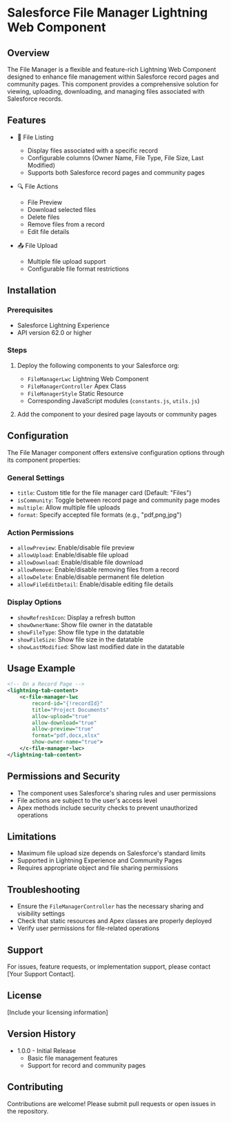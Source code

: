 # Salesforce File Manager Lightning Web Component

## Overview

The File Manager is a flexible and feature-rich Lightning Web Component designed to enhance file management within Salesforce record pages and community pages. This component provides a comprehensive solution for viewing, uploading, downloading, and managing files associated with Salesforce records.

## Features

- 📂 File Listing
  - Display files associated with a specific record
  - Configurable columns (Owner Name, File Type, File Size, Last Modified)
  - Supports both Salesforce record pages and community pages

- 🔍 File Actions
  - File Preview
  - Download selected files
  - Delete files
  - Remove files from a record
  - Edit file details

- 📤 File Upload
  - Multiple file upload support
  - Configurable file format restrictions

## Installation

### Prerequisites
- Salesforce Lightning Experience
- API version 62.0 or higher

### Steps
1. Deploy the following components to your Salesforce org:
   - `FileManagerLwc` Lightning Web Component
   - `FileManagerController` Apex Class
   - `FileManagerStyle` Static Resource
   - Corresponding JavaScript modules (`constants.js`, `utils.js`)

2. Add the component to your desired page layouts or community pages

## Configuration

The File Manager component offers extensive configuration options through its component properties:

### General Settings
- `title`: Custom title for the file manager card (Default: "Files")
- `isCommunity`: Toggle between record page and community page modes
- `multiple`: Allow multiple file uploads
- `format`: Specify accepted file formats (e.g., "pdf,png,jpg")

### Action Permissions
- `allowPreview`: Enable/disable file preview
- `allowUpload`: Enable/disable file upload
- `allowDownload`: Enable/disable file download
- `allowRemove`: Enable/disable removing files from a record
- `allowDelete`: Enable/disable permanent file deletion
- `allowFileEditDetail`: Enable/disable editing file details

### Display Options
- `showRefreshIcon`: Display a refresh button
- `showOwnerName`: Show file owner in the datatable
- `showFileType`: Show file type in the datatable
- `showFileSize`: Show file size in the datatable
- `showLastModified`: Show last modified date in the datatable

## Usage Example

```xml
<!-- On a Record Page -->
<lightning-tab-content>
    <c-file-manager-lwc
        record-id="{!recordId}"
        title="Project Documents"
        allow-upload="true"
        allow-download="true"
        allow-preview="true"
        format="pdf,docx,xlsx"
        show-owner-name="true">
    </c-file-manager-lwc>
</lightning-tab-content>
```

## Permissions and Security

- The component uses Salesforce's sharing rules and user permissions
- File actions are subject to the user's access level
- Apex methods include security checks to prevent unauthorized operations

## Limitations

- Maximum file upload size depends on Salesforce's standard limits
- Supported in Lightning Experience and Community Pages
- Requires appropriate object and file sharing permissions

## Troubleshooting

- Ensure the `FileManagerController` has the necessary sharing and visibility settings
- Check that static resources and Apex classes are properly deployed
- Verify user permissions for file-related operations

## Support

For issues, feature requests, or implementation support, please contact [Your Support Contact].

## License

[Include your licensing information]

## Version History

- 1.0.0 - Initial Release
  - Basic file management features
  - Support for record and community pages

## Contributing

Contributions are welcome! Please submit pull requests or open issues in the repository.
